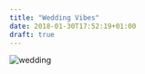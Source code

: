 ```yaml
---
title: "Wedding Vibes"
date: 2018-01-30T17:52:19+01:00
draft: true
---
```


![wedding](../img/wedding.jpeg)